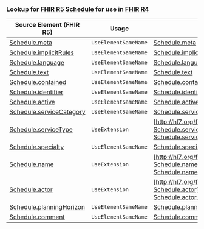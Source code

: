 ### Lookup for [FHIR R5](https://hl7.org/fhir/R5/) [Schedule](https://hl7.org/fhir/R5/Schedule.html) for use in [FHIR R4](https://hl7.org/fhir/R4/)

| Source Element (FHIR R5) | Usage | Target |
| -------------- | ----- | ------ |
| [Schedule.meta](https://hl7.org/fhir/R5/Schedule.html#resource) | `UseElementSameName` | [Schedule.meta](https://hl7.org/fhir/R4/Schedule.html#resource) |
| [Schedule.implicitRules](https://hl7.org/fhir/R5/Schedule.html#resource) | `UseElementSameName` | [Schedule.implicitRules](https://hl7.org/fhir/R4/Schedule.html#resource) |
| [Schedule.language](https://hl7.org/fhir/R5/Schedule.html#resource) | `UseElementSameName` | [Schedule.language](https://hl7.org/fhir/R4/Schedule.html#resource) |
| [Schedule.text](https://hl7.org/fhir/R5/Schedule.html#resource) | `UseElementSameName` | [Schedule.text](https://hl7.org/fhir/R4/Schedule.html#resource) |
| [Schedule.contained](https://hl7.org/fhir/R5/Schedule.html#resource) | `UseElementSameName` | [Schedule.contained](https://hl7.org/fhir/R4/Schedule.html#resource) |
| [Schedule.identifier](https://hl7.org/fhir/R5/Schedule.html#resource) | `UseElementSameName` | [Schedule.identifier](https://hl7.org/fhir/R4/Schedule.html#resource) |
| [Schedule.active](https://hl7.org/fhir/R5/Schedule.html#resource) | `UseElementSameName` | [Schedule.active](https://hl7.org/fhir/R4/Schedule.html#resource) |
| [Schedule.serviceCategory](https://hl7.org/fhir/R5/Schedule.html#resource) | `UseElementSameName` | [Schedule.serviceCategory](https://hl7.org/fhir/R4/Schedule.html#resource) |
| [Schedule.serviceType](https://hl7.org/fhir/R5/Schedule.html#resource) | `UseExtension` | [http://hl7.org/fhir/5.0/StructureDefinition/extension-Schedule.serviceType](StructureDefinition-ext-R5-Schedule.serviceType.html) |
| [Schedule.specialty](https://hl7.org/fhir/R5/Schedule.html#resource) | `UseElementSameName` | [Schedule.specialty](https://hl7.org/fhir/R4/Schedule.html#resource) |
| [Schedule.name](https://hl7.org/fhir/R5/Schedule.html#resource) | `UseExtension` | [http://hl7.org/fhir/5.0/StructureDefinition/extension-Schedule.name](StructureDefinition-ext-R5-Schedule.name.html) |
| [Schedule.actor](https://hl7.org/fhir/R5/Schedule.html#resource) | `UseExtension` | [http://hl7.org/fhir/5.0/StructureDefinition/extension-Schedule.actor](StructureDefinition-ext-R5-Schedule.actor.html) |
| [Schedule.planningHorizon](https://hl7.org/fhir/R5/Schedule.html#resource) | `UseElementSameName` | [Schedule.planningHorizon](https://hl7.org/fhir/R4/Schedule.html#resource) |
| [Schedule.comment](https://hl7.org/fhir/R5/Schedule.html#resource) | `UseElementSameName` | [Schedule.comment](https://hl7.org/fhir/R4/Schedule.html#resource) |
